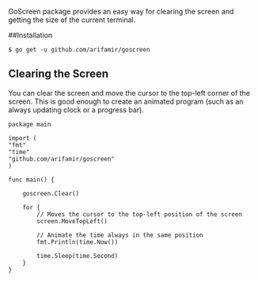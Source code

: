 GoScreen package provides an easy way for clearing the screen and getting 
the size of the current terminal.


##Installation

`$ go get -u github.com/arifamir/goscreen`

## Clearing the Screen

You can clear the screen and move the cursor to the top-left corner of the screen. This is good enough to create an animated program (such as an always updating clock or a progress bar).

    package main

    import (
    "fmt"
    "time"
    "github.com/arifamir/goscreen"
    )

    func main() {

        goscreen.Clear()
    
        for {
            // Moves the cursor to the top-left position of the screen
            screen.MoveTopLeft()
    
            // Animate the time always in the same position
            fmt.Println(time.Now())
    
            time.Sleep(time.Second)
        }
    }